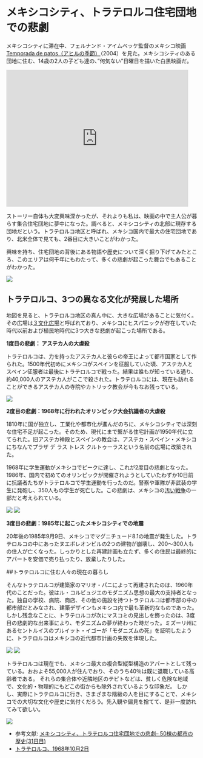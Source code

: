 # メキシコシティ、トラテロルコ住宅団地での悲劇

メキシコシティに滞在中、フェルナンド・アイムベッケ監督のメキシコ映画 [Temporada de patos（アヒルの季節）](https://en.wikipedia.org/wiki/Temporada_de_patos)（2004）を見た。メキシコシティのある団地に住む、14歳の2人の子ども達の、”何気ない”日曜日を描いた白黒映画だ。

<iframe width="480" height="360" src="https://www.youtube.com/embed/u9Z77P3eIYk" frameborder="0" allow="accelerometer; autoplay; encrypted-media; gyroscope; picture-in-picture" allowfullscreen></iframe>

ストーリー自体も大変興味深かったが、それよりも私は、映画の中で主人公が暮らす集合住宅団地に夢中になった。調べると、メキシコシティの北部に現存する団地だという。トラテロルコ地区と呼ばれ、メキシコ国内で最大の住宅団地であり、北米全体で見ても、2番目に大きいことがわかった。

興味を持ち、住宅団地の背後にある物語や歴史について深く掘り下げてみたところ、このエリアは何千年にもわたって、多くの悲劇が起こった舞台でもあることがわかった。

![](squareofthreecultures3.jpg)

## トラテロルコ、3つの異なる文化が発展した場所

地図を見ると、トラテロルコ地区の真ん中に、大きな広場があることに気付く。その広場は[３文化広場](https://en.wikipedia.org/wiki/Plaza_de_las_Tres_Culturas)と呼ばれており、メキシコにヒスパニックが存在していた時代以前および植民地時代に3つ大きな悲劇が起こった場所である。

**1度目の悲劇： アステカ人の大虐殺**

トラテロルコは、力を持ったアステカ人と彼らの帝王によって都市国家として作られた。1500年代初めにメキシコがスペインを征服していた頃、アステカ人とスペイン征服者は最後にトラテロルコで戦った。結果は誰もが知っている通り、約40,000人のアステカ人がここで殺された。トラテロルコには、現在も訪れることができるアステカ人の寺院やカトリック教会が今もなお残っている。

![](squareofthreecultures1.jpg)

**2度目の悲劇：1968年に行われたオリンピック大会抗議者の大虐殺**

1810年に国が独立し、工業化や都市化が進んだのちに、メキシコシティでは深刻な住宅不足が起こった。そのため、現代にまで繋がる住宅計画が1950年代に立てられた。旧アステカ神殿とスペインの教会は、アステカ・スペイン・メキシコにちなんでプラザ デ ラス トレス クルトゥーラスという名前の広場に改築された。


1968年に学生運動がメキシコでピークに達し、これが2度目の悲劇となった。1986年、国内で初めてのオリンピックが開催されようとしていたわずか10日前に抗議者たちがトラテロルコで学生運動を行ったのだ。警察や軍隊が非武装の学生に発砲し、350人もの学生が死亡した。この悲劇は、メキシコの[汚い戦争](https://www.opensocietyfoundations.org/voices/victory-truth-about-mexico-s-dirty-war)の一部だと考えられている。

![](squareofthreecultures11.jpg)
![](squareofthreecultures5.jpg)

**3度目の悲劇：1985年に起こったメキシコシティでの地震**

20年後の1985年9月9日、メキシコでマグニチュード8.1の地震が発生した。トラテロルコの中にあったヌエボレオンビルの2つの建物が崩壊し、200～300人もの住人が亡くなった。しっかりとした再建計画も立たず、多くの住民は最終的にアパートを安価で売り払ったり、放棄したりした。

##トラテロルコに住む人々の現在の暮らし 

そんなトラテロルコが建築家のマリオ・パニによって再建されたのは、1960年代のことだった。彼はル・コルビュジエのモダニズム思想の最大の支持者となった。独自の学校、病院、商店、その他の施設を持つトラテロルコは都市部の中の都市部だとみなされ、建築デザインもメキシコ内で最も革新的なものであった。
しかし残念なことに、トラテロルコが次にマスコミの見出しを飾ったのは、3度目の悲劇的な出来事により、モダニズムの夢が終わった時だった。ミズーリ州にあるセントルイスのプルイット・イゴーが「モダニズムの死」を証明したように、トラテロルコはメキシコの近代都市計画の失敗を体現した。

![](squareofthreecultures4.jpg)
![](squareofthreecultures9.jpg)

トラテロルコは現在でも、メキシコ最大の複合型縦型構造のアパートとして残っている。おおよそ55,000人が住んでおり、そのうち40％は既に退職している高齢者である。
それらの集合体や近隣地区のテピトなどは、貧しく危険な地域で、文化的・物理的にもどこの街からも除外されているような印象だ。
しかし、実際にトラテロルコに行き、さまざまな階級の人を目にすることで、メキシコでの大切な文化や歴史に気付くだろう。先入観や偏見を捨てて、是非一度訪れてみて欲しい。

![](squareofthreecultures12.jpg)

- 参考文献: [メキシコシティ、トラテロルコ住宅団地での悲劇– 50棟の都市の歴史(31日目)](https://www.theguardian.com/cities/2015/may/07/mexico-city-tlatelolco-housing-complex-history-cities-50-buildings)
- [トラテロルコ、1968年10月2日](https://www.yucatan.com.mx/mexico/tlatelolco-despues-del-2-octubre-1968)

